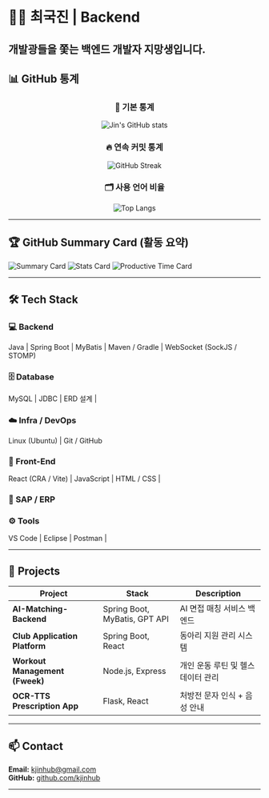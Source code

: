# 🧑‍💻 최국진 | Backend 

개발광들을 쫓는 백엔드 개발자 지망생입니다.  
---

## 📊 GitHub 통계  

<div align="center">

### 🧮 기본 통계
![Jin's GitHub stats](https://github-readme-stats.vercel.app/api?username=kjinhub&show_icons=true&theme=tokyonight)

### 🔥 연속 커밋 통계
![GitHub Streak](https://streak-stats.demolab.com?user=kjinhub&theme=tokyonight)

### 🗂️ 사용 언어 비율
![Top Langs](https://github-readme-stats.vercel.app/api/top-langs/?username=kjinhub&layout=compact&theme=tokyonight)

</div>

---

## 🏆 GitHub Summary Card (활동 요약)

![Summary Card](https://github-profile-summary-cards.vercel.app/api/cards/profile-details?username=kjinhub&theme=tokyonight)
![Stats Card](https://github-profile-summary-cards.vercel.app/api/cards/stats?username=kjinhub&theme=tokyonight)
![Productive Time Card](https://github-profile-summary-cards.vercel.app/api/cards/productive-time?username=kjinhub&theme=tokyonight&utcOffset=9)

---

## 🛠 Tech Stack

### 💻 Backend
Java | Spring Boot | MyBatis |  Maven / Gradle | WebSocket (SockJS / STOMP)

### 🗄 Database
MySQL | JDBC | ERD 설계 | 

### ☁️ Infra / DevOps
Linux (Ubuntu) | Git / GitHub

### 🧩 Front-End
React (CRA / Vite) | JavaScript | HTML / CSS |   

### 🧠 SAP / ERP

### ⚙️ Tools
VS Code | Eclipse | Postman  |

---
## 🚀 Projects

| Project | Stack | Description |
|----------|--------|-------------|
| **AI-Matching-Backend** | Spring Boot, MyBatis, GPT API | AI 면접 매칭 서비스 백엔드 |
| **Club Application Platform** | Spring Boot, React | 동아리 지원 관리 시스템 |
| **Workout Management (Fweek)** | Node.js, Express | 개인 운동 루틴 및 헬스 데이터 관리 |
| **OCR-TTS Prescription App** | Flask, React | 처방전 문자 인식 + 음성 안내 |

---

## 📫 Contact
**Email:** kjinhub@gmail.com  
**GitHub:** [github.com/kjinhub](https://github.com/kjinhub)

---

